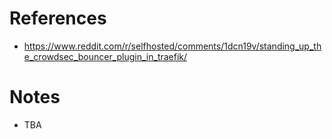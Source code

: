 # References
- https://www.reddit.com/r/selfhosted/comments/1dcn19v/standing_up_the_crowdsec_bouncer_plugin_in_traefik/

# Notes

- TBA

